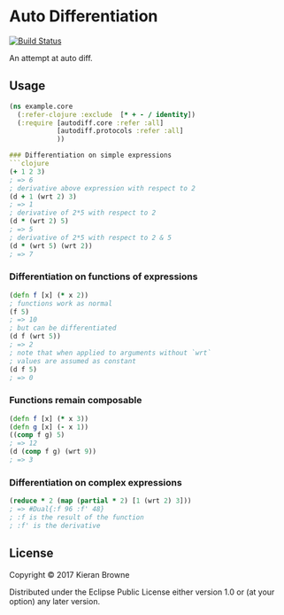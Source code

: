 # Auto Differentiation

[![Build Status](https://travis-ci.org/kieranbrowne/autodiff.svg?branch=master)](https://travis-ci.org/kieranbrowne/autodiff)

An attempt at auto diff.


## Usage

```clojure
(ns example.core
  (:refer-clojure :exclude  [* + - / identity])
  (:require [autodiff.core :refer :all]
            [autodiff.protocols :refer :all]
            ))

### Differentiation on simple expressions
```clojure
(+ 1 2 3)
; => 6
; derivative above expression with respect to 2
(d + 1 (wrt 2) 3)
; => 1
; derivative of 2*5 with respect to 2
(d * (wrt 2) 5)
; => 5
; derivative of 2*5 with respect to 2 & 5
(d * (wrt 5) (wrt 2))
; => 7
```

### Differentiation on functions of expressions
```clojure
(defn f [x] (* x 2))
; functions work as normal
(f 5)
; => 10
; but can be differentiated
(d f (wrt 5))
; => 2
; note that when applied to arguments without `wrt`
; values are assumed as constant
(d f 5)
; => 0
```

### Functions remain composable
```clojure
(defn f [x] (* x 3))
(defn g [x] (- x 1))
((comp f g) 5)
; => 12
(d (comp f g) (wrt 9))
; => 3
```


### Differentiation on complex expressions
```clojure
(reduce * 2 (map (partial * 2) [1 (wrt 2) 3]))
; => #Dual{:f 96 :f' 48}
; :f is the result of the function
; :f' is the derivative
```

## License

Copyright © 2017 Kieran Browne

Distributed under the Eclipse Public License either version 1.0 or (at
your option) any later version.
